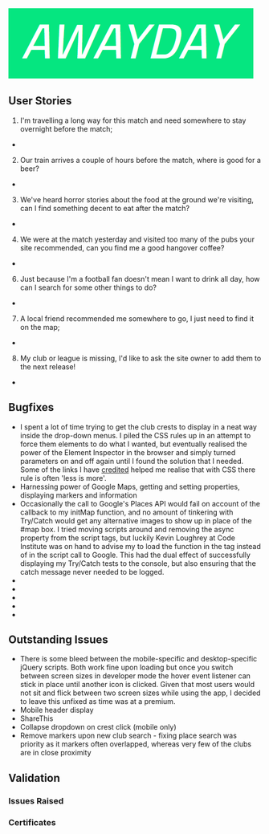 <img src="images/site/namebar.PNG">

## User Stories

1. I'm travelling a long way for this match and need somewhere to stay overnight before the match;
 - 

2. Our train arrives a couple of hours before the match, where is good for a beer?
 - 

3. We've heard horror stories about the food at the ground we're visiting, can I find something decent to eat after the match?
 - 

4. We were at the match yesterday and visited too many of the pubs your site recommended, can you find me a good hangover coffee?
 - 

6. Just because I'm a football fan doesn't mean I want to drink all day, how can I search for some other things to do?
 - 

7. A local friend recommended me somewhere to go, I just need to find it on the map;
 - 

8. My club or league is missing, I'd like to ask the site owner to add them to the next release!
 - 


## Bugfixes

- I spent a lot of time trying to get the club crests to display in a neat way inside the drop-down menus. I piled the CSS 
rules up in an attempt to force them elements to do what I wanted, but eventually realised the power of the Element Inspector
in the browser and simply turned parameters on and off again until I found the solution that I needed. Some of the links I
have [credited](README.md) helped me realise that with CSS there rule is often 'less is more'.
- Harnessing power of Google Maps, getting and setting properties, displaying markers and information
- Occasionally the call to Google's Places API would fail on account of the callback to my initMap function, and no amount of 
tinkering with Try/Catch would get any alternative images to show up in place of the #map box. I tried moving scripts around 
and removing the async property from the script tags, but luckily Kevin Loughrey at Code Institute was on hand to advise my to
load the function in the <body> tag instead of in the script call to Google. This had the dual effect of successfully displaying
my Try/Catch tests to the console, but also ensuring that the catch message never needed to be logged. 
- 
- 
- 
- 
- 


## Outstanding Issues

- There is some bleed between the mobile-specific and desktop-specific jQuery scripts. Both work fine upon loading but 
once you switch between screen sizes in developer mode the hover event listener can stick in place until another icon is 
clicked. Given that most users would not sit and flick between two screen sizes while using the app, I decided to leave 
this unfixed as time was at a premium.
- Mobile header display
- ShareThis
- Collapse dropdown on crest click (mobile only)
- Remove markers upon new club search - fixing place search was priority as it markers often overlapped, whereas very few of the clubs
are in close proximity

## Validation

### Issues Raised

### Certificates